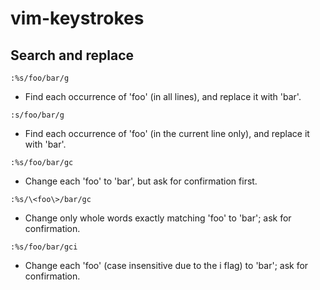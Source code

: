 # vim-keystrokes

## Search and replace

`:%s/foo/bar/g`
 - Find each occurrence of 'foo' (in all lines), and replace it with 'bar'. 

`:s/foo/bar/g`
 - Find each occurrence of 'foo' (in the current line only), and replace it with 'bar'. 

`:%s/foo/bar/gc`
 - Change each 'foo' to 'bar', but ask for confirmation first. 

`:%s/\<foo\>/bar/gc`
- Change only whole words exactly matching 'foo' to 'bar'; ask for confirmation. 

`:%s/foo/bar/gci`
- Change each 'foo' (case insensitive due to the i flag) to 'bar'; ask for confirmation.
